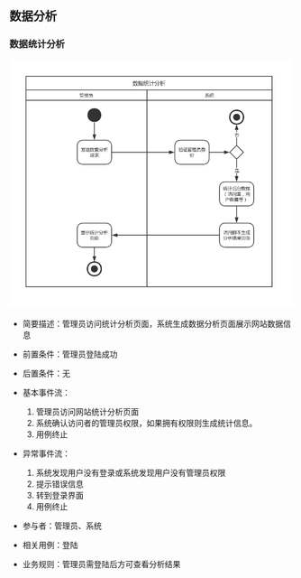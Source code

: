 ## 数据分析

### 数据统计分析

![Analyse](./img/analyse.jpg)


- 简要描述：管理员访问统计分析页面，系统生成数据分析页面展示网站数据信息
- 前置条件：管理员登陆成功
- 后置条件：无
- 基本事件流：

  1. 管理员访问网站统计分析页面
  2. 系统确认访问者的管理员权限，如果拥有权限则生成统计信息。
  3. 用例终止
- 异常事件流：

  1. 系统发现用户没有登录或系统发现用户没有管理员权限
  2. 提示错误信息
  3. 转到登录界面
  4. 用例终止
- 参与者：管理员、系统
- 相关用例：登陆
- 业务规则：管理员需登陆后方可查看分析结果
